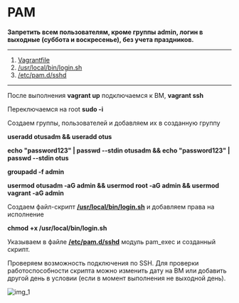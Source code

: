 # PAM
<b>Запретить всем пользователям, кроме группы admin, логин в выходные (суббота и воскресенье), без учета праздников.</b>
___
1) <a href="https://github.com/Arkady1996/pam/blob/main/Vagrantfile">Vagrantfile</a>
2) <a href="https://github.com/Arkady1996/pam/blob/main/login.sh">/usr/local/bin/login.sh</a>
3) <a href="https://github.com/Arkady1996/pam/blob/main/sshd">/etc/pam.d/sshd</a>
___
После выполнения <b>vagrant up</b> подключаемся к ВМ, <b>vagrant ssh</b>

Переключаемся на root <b>sudo -i</b>

Создаем группы, пользователей и добавляем их в созданную группу

<b>useradd otusadm && useradd otus</b>

<b>echo "password123" | passwd --stdin otusadm && echo "password123" | passwd --stdin otus</b>

<b>groupadd -f admin</b>

<b>usermod otusadm -aG admin && usermod root -aG admin && usermod vagrant -aG admin</b>

Создаем файл-скрипт <b><a href="https://github.com/Arkady1996/pam/blob/main/login.sh">/usr/local/bin/login.sh</a></b> и добавляем права на исполнение

<b>chmod +x /usr/local/bin/login.sh</b>

Указываем в файле <b><a href="https://github.com/Arkady1996/pam/blob/main/sshd">/etc/pam.d/sshd</a></b> модуль pam_exec и созданный скрипт.

Проверяем возможность подключения по SSH. Для проверки работоспособности скрипта можно изменить дату на ВМ или добавить другой день в условии (если в момент выполнения не выходной день).

![img_1](https://github.com/Arkady1996/pam/blob/main/images/1.png)
